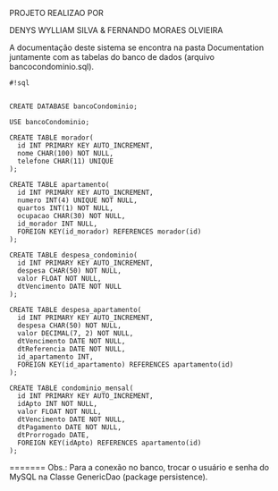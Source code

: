 PROJETO REALIZAO POR

DENYS WYLLIAM SILVA & FERNANDO MORAES OLVIEIRA


A documentação deste sistema se encontra na pasta Documentation juntamente com 
as tabelas do banco de dados (arquivo bancocondominio.sql).


```
#!sql


CREATE DATABASE bancoCondominio;

USE bancoCondominio;

CREATE TABLE morador(
  id INT PRIMARY KEY AUTO_INCREMENT,
  nome CHAR(100) NOT NULL,
  telefone CHAR(11) UNIQUE
);

CREATE TABLE apartamento(
  id INT PRIMARY KEY AUTO_INCREMENT,
  numero INT(4) UNIQUE NOT NULL,
  quartos INT(1) NOT NULL,
  ocupacao CHAR(30) NOT NULL,
  id_morador INT NULL,
  FOREIGN KEY(id_morador) REFERENCES morador(id)
);

CREATE TABLE despesa_condominio(
  id INT PRIMARY KEY AUTO_INCREMENT,
  despesa CHAR(50) NOT NULL,
  valor FLOAT NOT NULL,
  dtVencimento DATE NOT NULL
);

CREATE TABLE despesa_apartamento(
  id INT PRIMARY KEY AUTO_INCREMENT,
  despesa CHAR(50) NOT NULL,
  valor DECIMAL(7, 2) NOT NULL,
  dtVencimento DATE NOT NULL,
  dtReferencia DATE NOT NULL,
  id_apartamento INT,
  FOREIGN KEY(id_apartamento) REFERENCES apartamento(id)
);

CREATE TABLE condominio_mensal(
  id INT PRIMARY KEY AUTO_INCREMENT,
  idApto INT NOT NULL,
  valor FLOAT NOT NULL,
  dtVencimento DATE NOT NULL,
  dtPagamento DATE NOT NULL,
  dtProrrogado DATE, 
  FOREIGN KEY(idApto) REFERENCES apartamento(id) 
);

```
=======
Obs.: Para a conexão no banco, trocar o usuário e senha do MySQL 
na Classe GenericDao (package persistence).
